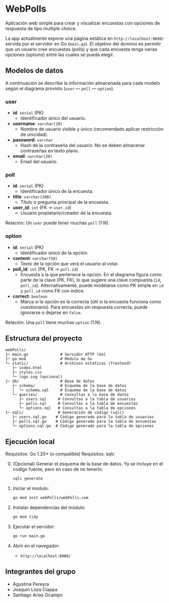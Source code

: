 # WebPolls

Aplicación web simple para crear y visualizar encuestas con opciones de respuesta de tipo multiple choice.

La app actualmente expone una página estática en `http://localhost:8080/` servida por el servidor en Go (`main.go`). El objetivo del dominio es permitir que un usuario cree encuestas (polls) y que cada encuesta tenga varias opciones (options) entre las cuales se pueda elegir.

## Modelos de datos

A continuación se describe la información almacenada para cada modelo según el diagrama provisto (`user` — `poll` — `option`).

### user
- **id**: `serial` (PK)
  - Identificador único del usuario.
- **username**: `varchar(20)`
  - Nombre de usuario visible y único (recomendado aplicar restricción de unicidad).
- **password**: `varchar`
  - Hash de la contraseña del usuario. No se deben almacenar contraseñas en texto plano.
- **email**: `varchar(20)`
  - Email del usuario.

### poll
- **id**: `serial` (PK)
  - Identificador único de la encuesta.
- **title**: `varchar(200)`
  - Título o pregunta principal de la encuesta.
- **user_id**: `int` (FK → `user.id`)
  - Usuario propietario/creador de la encuesta.

Relación: Un `user` puede tener muchas `poll` (1:N).

### option
- **id**: `serial` (PK)
  - Identificador único de la opción.
- **content**: `varchar(50)`
  - Texto de la opción que verá el usuario al votar.
- **poll_id**: `int` (PK, FK → `poll.id`)
  - Encuesta a la que pertenece la opción. En el diagrama figura como parte de la clave (PK, FK), lo que sugiere una clave compuesta (`id`, `poll_id`). Alternativamente, puede modelarse como PK simple en `id` y `poll_id` como FK con índice.
- **correct**: `boolean`
  - Marca si la opción es la correcta (útil si la encuesta funciona como cuestionario). Para encuestas sin respuesta correcta, puede ignorarse o dejarse en `false`.

Relación: Una `poll` tiene muchas `option` (1:N).

## Estructura del proyecto

```
webPolls/
├─ main.go              # Servidor HTTP (Go)
├─ go.mod               # Módulo de Go
└─ static/              # Archivos estáticos (frontend)
   ├─ index.html
   ├─ styles.css
   └─ logo.svg (opcional)
├─ db/                  # Base de datos
   ├─ schema/           # Esquema de la base de datos
   │  └─ schema.sql     # Esquema de la base de datos
   └─ queries/          # Consultas a la base de datos
      ├─ users.sql     # Consultas a la tabla de usuarios
      ├─ polls.sql     # Consultas a la tabla de encuestas
      └─ options.sql   # Consultas a la tabla de opciones
├─ sqlc/               # Generación de código (sqlc)
   ├─ users.sql.go    # Código generado para la tabla de usuarios
   ├─ polls.sql.go    # Código generado para la tabla de encuestas
   └─ options.sql.go  # Código generado para la tabla de opciones
```

## Ejecución local

Requisitos: Go 1.20+ (o compatible)
Requisitos: sqlc

0. (Opcional) Generar el esquema de la base de datos. Ya se incluye en el codigo fuente, pero en caso de no tenerlo:
   ```bash
   sqlc generate
   ```

1. Iniciar el modulo:
   ```bash
   go mod init webPolls/webPolls.com
   ```
2. Instalar dependencias del módulo:
   ```bash
   go mod tidy
   ```
3. Ejecutar el servidor:
   ```bash
   go run main.go
   ```
4. Abrir en el navegador:
   - `http://localhost:8080/`


## Integrantes del grupo

- Agustina Pereyra
- Joaquin Loza Ciappa
- Santiago Arias Ocampo